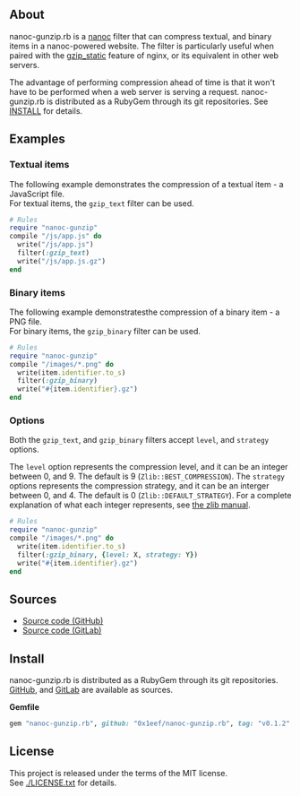 ## About

nanoc-gunzip.rb is a [nanoc](https://github.com/nanoc/nanoc) filter that can
compress textual, and binary items in a nanoc-powered website. The filter is
particularly useful when paired with the
[gzip_static](http://nginx.org/en/docs/http/ngx_http_gzip_static_module.html)
feature of nginx, or its equivalent in other web servers.

The advantage of performing compression ahead of time is that it won't
have to be performed when a web server is serving a request. nanoc-gunzip.rb
is distributed as a RubyGem through its git repositories. See [INSTALL](#install)
for details.


## Examples

### Textual items

The following example demonstrates the compression of a textual item - a JavaScript file. <br>
For textual items, the `gzip_text` filter can be used.

```ruby
# Rules
require "nanoc-gunzip"
compile "/js/app.js" do
  write("/js/app.js")
  filter(:gzip_text)
  write("/js/app.js.gz")
end
```

### Binary items

The following example demonstratesthe compression of a binary item - a PNG file. <br>
For binary items, the `gzip_binary` filter can be used.

``` ruby
# Rules
require "nanoc-gunzip"
compile "/images/*.png" do
  write(item.identifier.to_s)
  filter(:gzip_binary)
  write("#{item.identifier}.gz")
end
```

### Options

Both the `gzip_text`, and `gzip_binary` filters accept `level`, and `strategy` options.

The `level` option represents the compression level, and it can be an integer between 0,
and 9. The default is 9 (`Zlib::BEST_COMPRESSION`).  The `strategy` options represents
the compression strategy, and it can be an interger between  0, and 4. The default is
0 (`Zlib::DEFAULT_STRATEGY`). For a complete explanation of what each integer represents,
see [the zlib manual](https://www.zlib.net/manual.html#Constants).

``` ruby
# Rules
require "nanoc-gunzip"
compile "/images/*.png" do
  write(item.identifier.to_s)
  filter(:gzip_binary, {level: X, strategy: Y})
  write("#{item.identifier}.gz")
end
```

## Sources

* [Source code (GitHub)](https://github.com/0x1eef/nanoc-gunzip.rb)
* [Source code (GitLab)](https://gitlab.com/0x1eef/nanoc-gunzip.rb)

## <a id='install'>Install</a>

nanoc-gunzip.rb is distributed as a RubyGem through its git repositories. <br>
[GitHub](https://github.com/0x1eef/nanoc-gunzip.rb),
and
[GitLab](https://gitlab.com/0x1eef/nanoc-gunzip.rb)
are available as sources.

**Gemfile**

```ruby
gem "nanoc-gunzip.rb", github: "0x1eef/nanoc-gunzip.rb", tag: "v0.1.2"
```

## License

This project is released under the terms of the MIT license. <br>
See [./LICENSE.txt](./LICENSE.txt) for details.
